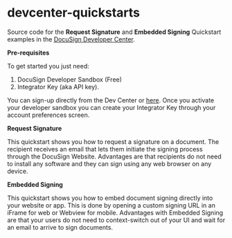 # devcenter-quickstarts

Source code for the **Request Signature** and **Embedded Signing** Quickstart examples in the [DocuSign Developer Center](https://www.docusign.com/developer-center).  

**Pre-requisites**

To get started you just need: 

1. DocuSign Developer Sandbox (Free)
2. Integrator Key (aka API key).

You can sign-up directly from the Dev Center or [here](https://secure.docusign.com/signup/developer).  Once you activate your developer sandbox you can create your Integrator Key through your account preferences screen.

**Request Signature**

This quickstart shows you how to request a signature on a document. The recipient receives an email that lets them initiate the signing process through the DocuSign Website. Advantages are that recipients do not need to install any software and they can sign using any web browser on any device.

**Embedded Signing**

This quickstart shows you how to embed document signing directly into your website or app. This is done by opening a custom signing URL in an iFrame for web or Webview for mobile. Advantages with Embedded Signing are that your users do not need to context-switch out of your UI and wait for an email to arrive to sign documents.

